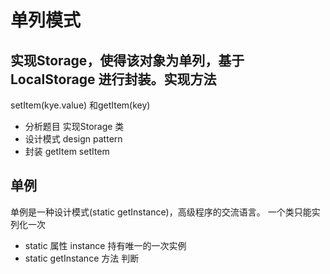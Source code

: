 # 单列模式

## 实现Storage，使得该对象为单列，基于LocalStorage 进行封装。实现方法
setItem(kye.value) 和getItem(key)
- 分析题目
实现Storage  类
- 设计模式 design pattern
- 封装
    getItem
    setItem

## 单例
单例是一种设计模式(static getInstance)，高级程序的交流语言。
一个类只能实列化一次
- static 属性 instance 持有唯一的一次实例
- static getInstance 方法 判断